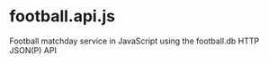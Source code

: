 football.api.js
===============

Football matchday service in JavaScript using the football.db HTTP JSON(P) API
